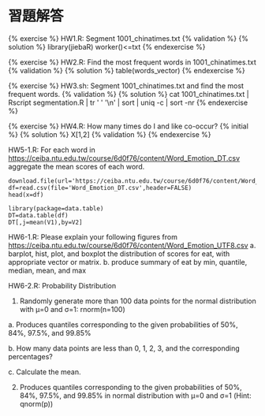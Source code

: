 # 習題解答

{% exercise %}
HW1.R: Segment 1001_chinatimes.txt
{% validation %}
{% solution %}
library(jiebaR)
worker()<=txt
{% endexercise %}

{% exercise %}
HW2.R: Find the most frequent words in 1001_chinatimes.txt
{% validation %}
{% solution %}
table(words_vector)
{% endexercise %}

{% exercise %}
HW3.sh: Segment 1001_chinatimes.txt and find the most frequent words.
{% validation %}
{% solution %}
cat 1001_chinatimes.txt | Rscript segmentation.R | tr ' ' '\n' | sort | uniq -c | sort -nr
{% endexercise %}

{% exercise %}
HW4.R: How many times do I and like co-occur?
{% initial %}
{% solution %}
X[1,2]
{% validation %}
{% endexercise %}

HW5-1.R: For each word in https://ceiba.ntu.edu.tw/course/6d0f76/content/Word_Emotion_DT.csv
aggregate the mean scores of each word.
```{r}
download.file(url='https://ceiba.ntu.edu.tw/course/6d0f76/content/Word_Emotion_DT.csv',destfile='Word_Emotion_DT.csv',method='wget')
df=read.csv(file='Word_Emotion_DT.csv',header=FALSE)
head(x=df)

library(package=data.table)
DT=data.table(df)
DT[,j=mean(V1),by=V2]
```

HW6-1.R: Please explain your following figures from https://ceiba.ntu.edu.tw/course/6d0f76/content/Word_Emotion_UTF8.csv
a. barplot, hist, plot, and boxplot the distribution of scores for eat, with appropriate vector or matrix.
b. produce summary of eat by min, quantile, median, mean, and max


HW6-2.R: Probability Distribution
1. Randomly generate more than 100 data points for the normal distribution with μ=0 and σ=1: rnorm(n=100)

a. Produces quantiles corresponding to the given probabilities of 50%, 84%, 97.5%, and 99.85%

b. How many data points are less than 0, 1, 2, 3, and the corresponding percentages?

c. Calculate the mean.

2. Produces quantiles corresponding to the given probabilities of 50%, 84%, 97.5%, and 99.85%
in normal distribution with μ=0 and σ=1 (Hint: qnorm(p))
